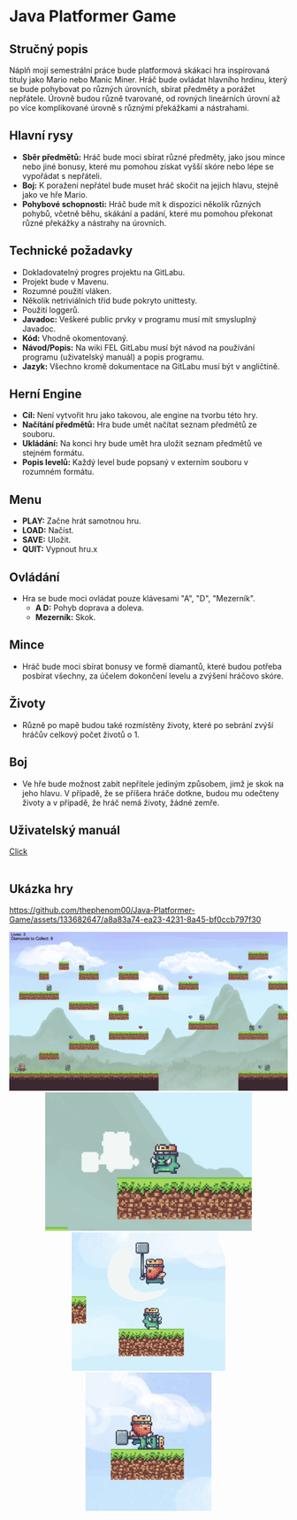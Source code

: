 # Java Platformer Game

## Stručný popis
Náplň mojí semestrální práce bude platformová skákací hra inspirovaná tituly jako Mario nebo Manic Miner. Hráč bude ovládat hlavního hrdinu, který se bude pohybovat po různých úrovních, sbírat předměty a porážet nepřátele. Úrovně budou různě tvarované, od rovných lineárních úrovní až po více komplikované úrovně s různými překážkami a nástrahami.

## Hlavní rysy
- **Sběr předmětů:** Hráč bude moci sbírat různé předměty, jako jsou mince nebo jiné bonusy, které mu pomohou získat vyšší skóre nebo lépe se vypořádat s nepřáteli.
- **Boj:** K poražení nepřátel bude muset hráč skočit na jejich hlavu, stejně jako ve hře Mario.
- **Pohybové schopnosti:** Hráč bude mít k dispozici několik různých pohybů, včetně běhu, skákání a padání, které mu pomohou překonat různé překážky a nástrahy na úrovních.

## Technické požadavky
- Dokladovatelný progres projektu na GitLabu.
- Projekt bude v Mavenu.
- Rozumné použití vláken.
- Několik netriviálních tříd bude pokryto unittesty.
- Použití loggerů.
- **Javadoc:** Veškeré public prvky v programu musí mít smysluplný Javadoc.
- **Kód:** Vhodně okomentovaný.
- **Návod/Popis:** Na wiki FEL GitLabu musí být návod na používání programu (uživatelský manuál) a popis programu.
- **Jazyk:** Všechno kromě dokumentace na GitLabu musí být v angličtině.

## Herní Engine
- **Cíl:** Není vytvořit hru jako takovou, ale engine na tvorbu této hry.
- **Načítání předmětů:** Hra bude umět načítat seznam předmětů ze souboru.
- **Ukládání:** Na konci hry bude umět hra uložit seznam předmětů ve stejném formátu.
- **Popis levelů:** Každý level bude popsaný v externím souboru v rozumném formátu.

## Menu
- **PLAY:** Začne hrát samotnou hru.
- **LOAD:** Načíst.
- **SAVE:** Uložit.
- **QUIT:** Vypnout hru.x

## Ovládání
- Hra se bude moci ovládat pouze klávesami "A", "D", "Mezerník". 
  - **A D:** Pohyb doprava a doleva.
  - **Mezerník:** Skok.

## Mince
- Hráč bude moci sbírat bonusy ve formě diamantů, které budou potřeba posbírat všechny, za účelem dokončení levelu a zvýšení hráčovo skóre.

## Životy
- Různě po mapě budou také rozmístěny životy, které po sebrání zvýší hráčův celkový počet životů o 1.

## Boj
- Ve hře bude možnost zabít nepřítele jediným způsobem, jimž je skok na jeho hlavu. V případě, že se příšera hráče dotkne, budou mu odečteny životy a v případě, že hráč nemá životy, žádné zemře.

## **Uživatelský manuál**
[Click](https://github.com/thephenom00/Java-Herni-Engine/files/11860332/PJV.-.uzivatelska.prirucka.pdf)<br />
<br />

## Ukázka hry ##
https://github.com/thephenom00/Java-Platformer-Game/assets/133682647/a8a83a74-ea23-4231-8a45-bf0ccb797f30


<div align="center">
    <img src="documentation/game.png"/>
</div> 

<div align="center">
  <img src="documentation/hit.png" height="250"/>
  <img src="documentation/kill2.png" height="250"/>
  <img src="documentation/kill.png" height="250"/>
  
</div> 






